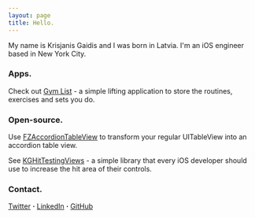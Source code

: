 ```yaml
---
layout: page
title: Hello.
---
```



My name is Krisjanis Gaidis and I was born in Latvia. I'm an iOS engineer based in New York City.

### Apps.

Check out <a href="https://itunes.apple.com/app/id955015185" target="_blank">Gym List</a> - a simple lifting application to store the routines, exercises and sets you do.

### Open-source.

Use <a href="https://github.com/fuzz-productions/FZAccordionTableView" target="_blank"> FZAccordionTableView</a> to transform your regular UITableView into an accordion table view.


See <a href="https://github.com/kgaidis/KGHitTestingViews" target="_blank"> KGHitTestingViews</a> - a simple library that every iOS developer should use to increase the hit area of their controls.

### Contact.
<a href="https://twitter.com/kgaidis" target="_blank">Twitter</a>  <b>·</b> <a href="https://www.linkedin.com/pub/krisjanis-gaidis/48/6a8/148" target="_blank"> LinkedIn</a> <b>·</b> <a href="https://github.com/kgaidis" target="_blank"> GitHub</a>